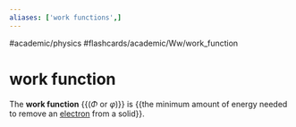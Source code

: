 ```yaml
---
aliases: ['work functions',]
---
```


#academic/physics #flashcards/academic/Ww/work_function

# work function

The __work function__ {{($\Phi$ or $\varphi$)}} is {{the minimum amount of energy needed to remove an [electron](electron.md) from a solid}}. <!--SR:!2024-01-14,314,330!2023-04-27,34,230-->
